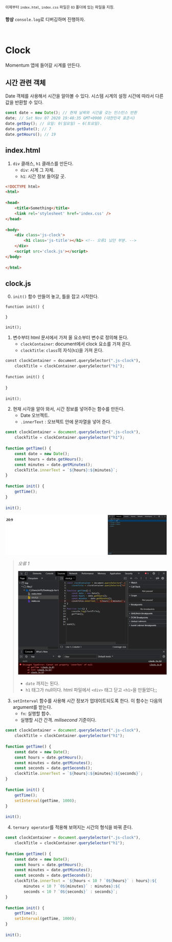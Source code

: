 <sup>이제부터 `index.html`, `index.css` 파일은 `03` 폴더에 있는 파일을 지칭.</sup>

**항상** `console.log`로 디버깅하며 진행하자.

<br>

# Clock



  Momentum 앱에 들어갈 시계를 만든다. 



## 시간 관련 객체

 Date 객체를 사용해서 시간을 알아볼 수 있다. 시스템 시계의 설정 시간에 따라서 다른 값을 반환할 수 있다.

```javascript
const date = new Date(); // 현재 날짜와 시간을 갖는 인스턴스 반환
date; // Sat Nov 07 2020 19:48:35 GMT+0900 (대한민국 표준시)
date.getDay(); // 요일: 0(일요일) ~ 6(토요일).
date.getDate(); // 7
date.getHours(); // 19
```





## index.html

1. `div` 클래스, `h1` 클래스를 만든다.
   * `div`: 시계 그 자체.
   * `h1`: 시간 정보 들어갈 곳.

```html
<!DOCTYPE html>
<html>
    
<head>
    <title>Something</title>
    <link rel='stylesheet' href='index.css' />
</head>

<body>
    <div class='js-clock'>
        <h1 class='js-title'></h1> <!-- 오류1 났던 부분. -->
    </div>
    <script src='clock.js'></script>
</body>

</html>
```







## clock.js

0. `init()` 함수 만들어 놓고, 틀을 잡고 시작한다.

```javasc
function init() {

}

init();
```



1. 변수부터 html 문서에서 가져 올 요소부터 변수로 정의해 둔다.
   * `clockContainer`: document에서 clock 요소를 가져 온다.
   * `clockTitle`: `class`의 자식(`h1`)을 가져 온다.

```python
const clockContainer = document.querySelector(".js-clock"),
    clockTitle = clockContainer.querySelector("h1");

function init() {

}

init();
```



2. 현재 시각을 알아 와서, 시간 정보를 넣어주는 함수를 만든다. 
   * Date 오브젝트.
   * `.innerText` : 오브젝트 안에 문자열을 넣어 준다.

```javascript
const clockContainer = document.querySelector(".js-clock"),
    clockTitle = clockContainer.querySelector("h1");

function getTime() {
    const date = new Date();
    const hours = date.getHours();
    const minutes = date.getMinutes();
    clockTitle.innerText = `${hours}:${minutes}`;
}

function init() {
    getTime();
}

init();
```

![image-20201107200934483](images/image-20201107200934483.png)

> *오류 1*
>
>  ![image-20201107200336058](images/image-20201107200336058.png)
>
> - `date` 까지는 된다.
> - `h1` 태그가 null이다. html 파일에서 `<div>` 태그 닫고 `<h1>`을 만들었다;;



3. `setInterval` 함수를 사용해  시간 정보가 업데이트되도록 한다. 이 함수는 다음의 argument를 받는다.
   * `fn`: 실행할 함수.
   * 실행할 시간 간격. *milisecond* 기준이다.

```javascript
const clockContainer = document.querySelector(".js-clock"),
    clockTitle = clockContainer.querySelector("h1");

function getTime() {
    const date = new Date();
    const hours = date.getHours();
    const minutes = date.getMinutes();
    const seconds = date.getSeconds();
    clockTitle.innerText = `${hours}:${minutes}:${seconds}`;
}

function init() {
    getTime();
    setInterval(getTime, 1000);
}

init();
```



4. `ternary operator`를 적용해 보여지는 시간의 형식을 바꿔 준다.

```javascript
const clockContainer = document.querySelector(".js-clock"),
    clockTitle = clockContainer.querySelector("h1");

function getTime() {
    const date = new Date();
    const hours = date.getHours();
    const minutes = date.getMinutes();
    const seconds = date.getSeconds();
    clockTitle.innerText = `${hours < 10 ? `0${hours}` : hours}:${
        minutes < 10 ? `0${minutes}` : minutes}:${
        seconds < 10 ? `0${seconds}` : seconds}`;
}

function init() {
    getTime();
    setInterval(getTime, 1000);
}

init();
```

